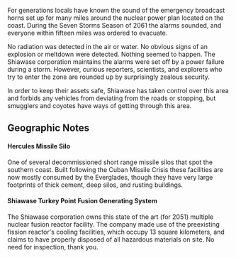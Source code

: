 For generations locals have known the sound of the emergency broadcast horns set up for many miles around the nuclear power plan located on the coast. During the Seven Storms Season of 2061 the alarms sounded, and everyone within fifteen miles was ordered to evacuate.  
  
No radiation was detected in the air or water. No obvious signs of an explosion or meltdown were detected. Nothing seemed to happen. The Shiawase corporation maintains the alarms were set off by a power failure during a storm. However, curious reporters, scientists, and explorers who try to enter the zone are rounded up by surprisingly zealous security.   
  
In order to keep their assets safe, Shiawase has taken control over this area and forbids any vehicles from deviating from the roads or stopping, but smugglers and coyotes have ways of getting through this area.

## Geographic Notes

#### Hercules Missile Silo

One of several decommissioned short range missile silos that spot the southern coast. Built following the Cuban Missile Crisis these facilities are now mostly consumed by the Everglades, though they have very large footprints of thick cement, deep silos, and rusting buildings.

#### Shiawase Turkey Point Fusion Generating System

The Shiawase corporation owns this state of the art (for 2051) multiple nuclear fusion reactor facility. The company made use of the preexisting fission reactor's cooling facilities, which occupy 13 square kilometers, and claims to have properly disposed of all hazardous materials on site. No need for inspection, thank you.